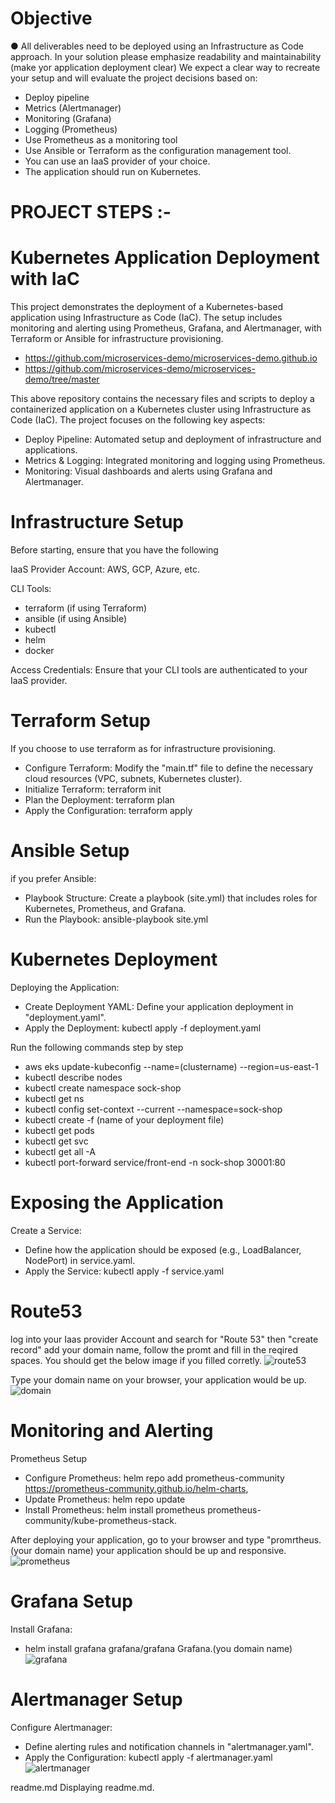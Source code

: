# Objective

● All deliverables need to be deployed using an Infrastructure as Code approach.
In your solution please emphasize readability and maintainability (make yor
application deployment clear)
We expect a clear way to recreate your setup and will evaluate the project decisions
based on:
- Deploy pipeline
- Metrics (Alertmanager)
- Monitoring (Grafana)
- Logging (Prometheus)
- Use Prometheus as a monitoring tool
- Use Ansible or Terraform as the configuration management tool.
- You can use an IaaS provider of your choice.
- The application should run on Kubernetes.

# PROJECT STEPS :-

# Kubernetes Application Deployment with IaC
This project demonstrates the deployment of a Kubernetes-based application using Infrastructure as Code (IaC). The setup includes monitoring and alerting using Prometheus, Grafana, and Alertmanager, with Terraform or Ansible for infrastructure provisioning. 

- https://github.com/microservices-demo/microservices-demo.github.io
- https://github.com/microservices-demo/microservices-demo/tree/master

This above repository contains the necessary files and scripts to deploy a containerized application on a Kubernetes cluster using Infrastructure as Code (IaC). The project focuses on the following key aspects:

- Deploy Pipeline: Automated setup and deployment of infrastructure and applications.
- Metrics & Logging: Integrated monitoring and logging using Prometheus.
- Monitoring: Visual dashboards and alerts using Grafana and Alertmanager.

# Infrastructure Setup
Before starting, ensure that you have the following

IaaS Provider Account: AWS, GCP, Azure, etc.

CLI Tools:
- terraform (if using Terraform)
- ansible (if using Ansible)
- kubectl
- helm
- docker

Access Credentials: Ensure that your CLI tools are authenticated to your IaaS provider.

# Terraform Setup
If you choose to use terraform as for infrastructure provisioning.

* Configure Terraform: Modify the "main.tf" file to define the necessary cloud resources (VPC, subnets, Kubernetes cluster). 
* Initialize Terraform: terraform init
* Plan the Deployment: terraform plan
* Apply the Configuration: terraform apply

# Ansible Setup
if you prefer Ansible:

* Playbook Structure: Create a playbook (site.yml) that includes roles for Kubernetes, Prometheus, and Grafana.
* Run the Playbook: ansible-playbook site.yml

# Kubernetes Deployment
Deploying the Application: 
* Create Deployment YAML: Define your application deployment in "deployment.yaml".
* Apply the Deployment: kubectl apply -f deployment.yaml

Run the following commands step by step
* aws eks update-kubeconfig --name=(clustername) --region=us-east-1
* kubectl describe nodes
* kubectl create namespace sock-shop
* kubectl get ns
* kubectl config set-context --current --namespace=sock-shop
* kubectl create -f (name of your deployment file)
* kubectl get pods
* kubectl get svc
* kubectl get all -A
* kubectl port-forward service/front-end -n sock-shop 30001:80

# Exposing the Application
Create a Service:

* Define how the application should be exposed (e.g., LoadBalancer, NodePort) in service.yaml.
* Apply the Service: kubectl apply -f service.yaml

# Route53 
log into your Iaas provider Account and search for "Route 53" then "create record" add your domain name, follow the promt and fill in the reqired spaces. You should get the below image if you filled corretly.
![route53](./images/route53.PNG)

Type your domain name on your browser, your application would be up.
![domain](./images/www.PNG)

# Monitoring and Alerting
Prometheus Setup
* Configure Prometheus: helm repo add prometheus-community https://prometheus-community.github.io/helm-charts, 
* Update Prometheus: helm repo update
* Install Prometheus: helm install prometheus prometheus-community/kube-prometheus-stack.

After deploying your application, go to your browser and type "promrtheus.(your domain name) your application should be up and responsive.
![prometheus](./images/prometheus.PNG)

# Grafana Setup
Install Grafana:
* helm install grafana grafana/grafana
Grafana.(you domain name) 
![grafana](./images/grafana.PNG)

# Alertmanager Setup
Configure Alertmanager:

* Define alerting rules and notification channels in "alertmanager.yaml".
* Apply the Configuration: kubectl apply -f alertmanager.yaml
![alertmanager](./images/alertmanager.jpeg)

readme.md
Displaying readme.md.